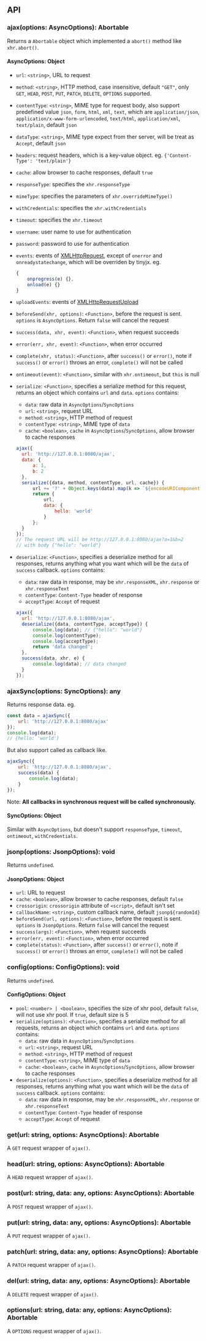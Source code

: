 ## API

### ajax(options: AsyncOptions): Abortable

Returns a `Abortable` object which implemented a `abort()` method like `xhr.abort()`.

#### AsyncOptions: Object

- `url`: `<string>`, URL to request

- `method`: `<string>`, HTTP method, case insensitive, default `"GET"`, only `GET`, `HEAD`, `POST`, `PUT`, `PATCH`, `DELETE`, `OPTIONS` supported.

- `contentType`: `<string>`, MIME type for request body, also support predefined value `json`, `form`,  `html`, `xml`, `text`, which are `application/json`, `application/x-www-form-urlencoded`, `text/html`, `application/xml`, `text/plain`, default `json`

- `dataType`: `<string>`, MIME type expect from ther server, will be treat as `Accept`, default `json`

- `headers`: request headers, which is a key-value object. eg. `{'Content-Type': 'text/plain'}`

- `cache`: allow browser to cache responses, default `true`

- `responseType`: specifies the `xhr.responseType`

- `mimeType`: specifies the parameters of `xhr.overrideMimeType()`

- `withCredentials`: specifies the `xhr.withCredentials`

- `timeout`: specifies the `xhr.timeout`

- `username`: user name to use for authentication

- `password`: password to use for authentication

- `events`: events of [XMLHttpRequest](https://developer.mozilla.org/en-US/docs/Web/API/XMLHttpRequest), except of `onerror` and `onreadystatechange`, which will be  overriden by tinyjx. eg.

  ```javascript
  {
      onprogress(e) {},
      onload(e) {}
  }
  ```

- `uploadEvents`: events of [XMLHttpRequestUpload](https://developer.mozilla.org/en-US/docs/Web/API/XMLHttpRequest/upload)

- `beforeSend(xhr, options)`: `<Function>`, before the request is sent. `options` is `AsyncOptions`.  Return `false` will cancel the request

- `success(data, xhr, event)`: `<Function>`, when request succeeds

- `error(err, xhr, event)`: `<Function>`, when error occurred

- `complete(xhr, status)`: `<Function>`, after `success()` or `error()`, note if `success()` or `error()` throws an error, `complete()` will not be called

- `ontimeout(event)`: `<Function>`, similar with `xhr.ontimeout`, but `this` is null

- `serialize`: `<Function>`, specifies a serialize method for this request, returns an object which contains `url` and `data`. `options` contains: 

  - `data`: raw data in `AsyncOptions`/`SyncOptions`
  - `url`: `<string>`, request URL
  - `method`: `<string>`, HTTP method of request
  - `contentType`: `<string>`, MIME type of `data` 
  - `cache`: `<boolean>`, `cache` in `AsyncOptions`/`SyncOptions`, allow browser to cache responses

  ```javascript
  ajax({
  	url: 'http://127.0.0.1:8080/ajax',
  	data: {
  		a: 1,
  		b: 2
  	},
  	serialize({data, method, contentType, url, cache}) {
  		url += '?' + Object.keys(data).map(k => `${encodeURIComponent(k)}=${encodeURIComponent(data[k])}`).join('&');
  		return {
  			url,
  			data: {
  				hello: 'world'
  			}
  		};
  	}
  });
  // The request URL will be http://127.0.0.1:8080/ajax?a=1&b=2
  // with body {"hello": "world"}
  ```

- `deserialize`: `<Function>`, specifies a deserialize method for all responses, returns anything what you want which will be the `data` of `success` callback. `options` contains: 

  - `data`: raw data in response, may be `xhr.responseXML`, `xhr.response` or `xhr.responseText`
  - `contentType`: `Content-Type` header of response
  - `acceptType`: `Accept` of request

  ```javascript
  ajax({
  	url: 'http://127.0.0.1:8080/ajax',
  	deserialize({data, contentType, acceptType}) {
  		console.log(data); // {"hello": "world"}
  		console.log(contentType);
  		console.log(acceptType);
  		return 'data changed';
  	},
  	success(data, xhr, e) {
  		console.log(data); // data changed
  	}
  });
  ```



### ajaxSync(options: SyncOptions): any

Returns response data. eg.

```javascript
const data = ajaxSync({
	url: 'http://127.0.0.1:8080/ajax'
});
console.log(data);
// {hello: 'world'}
```

But also support called as callback like.

```javascript
ajaxSync({
	url: 'http://127.0.0.1:8080/ajax',
    success(data) {
		console.log(data);
    }
});
```

Note: **All callbacks in synchronous request will be called synchronously.**

#### SyncOptions: Object

Similar with `AsyncOptions`, but doesn't support `responseType`, `timeout`, `ontimeout`, `withCredentials`.



### jsonp(options: JsonpOptions): void

Returns `undefined`.

#### JsonpOptions: Object

- `url`: URL to request
- `cache`: `<boolean>`, allow browser to cache responses, default `false`
- `crossorigin`: `crossorigin` attribute of `<script>`, default isn't set
- `callbackName`: `<string>`, custom callback name, default `jsonp${randomId}`
- `beforeSend(url, options)`: `<Function>`, before the request is sent. `options` is `JsonpOptions`.  Return `false` will cancel the request
- `success(args)`: `<Function>`, when request succeeds
- `error(err, event)`: `<Function>`, when error occurred
- `complete(status)`: `<Function>`, after `success()` or `error()`, note if `success()` or `error()` throws an error, `complete()` will not be called



### config(options: ConfigOptions): void

Returns `undefined`.

#### ConfigOptions: Object

- `pool`: `<number> | <boolean>`, specifies the size of xhr pool, default `false`, will not use xhr pool. If `true`, default size is 5
- `serialize(options)`: `<Function>`, specifies a serialize method for all requests, returns an object which contains `url` and `data`. `options` contains: 
  - `data`: raw data in `AsyncOptions`/`SyncOptions`
  - `url`: `<string>`, request URL
  - `method`: `<string>`, HTTP method of request
  - `contentType`: `<string>`, MIME type of `data` 
  - `cache`: `<boolean>`, `cache` in `AsyncOptions`/`SyncOptions`, allow browser to cache responses
- `deserialize(options)`: `<Function>`, specifies a deserialize method for all responses, returns anything what you want which will be the `data` of `success` callback. `options` contains: 
  - `data`: raw data in response, may be `xhr.responseXML`, `xhr.response` or `xhr.responseText`
  - `contentType`: `Content-Type` header of response
  - `acceptType`: `Accept` of request



### get(url: string, options: AsyncOptions): Abortable

A `GET` request wrapper of `ajax()`.



### head(url: string, options: AsyncOptions): Abortable

A `HEAD` request wrapper of `ajax()`.



### post(url: string, data: any, options: AsyncOptions): Abortable

A `POST` request wrapper of `ajax()`.



### put(url: string, data: any, options: AsyncOptions): Abortable

A `PUT` request wrapper of `ajax()`.



### patch(url: string, data: any, options: AsyncOptions): Abortable

A `PATCH` request wrapper of `ajax()`.



### del(url: string, data: any, options: AsyncOptions): Abortable

A `DELETE` request wrapper of `ajax()`.



### options(url: string, data: any, options: AsyncOptions): Abortable

A `OPTIONS` request wrapper of `ajax()`.